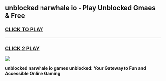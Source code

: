 
## unblocked narwhale io - Play Unblocked Gmaes & Free
<h3>
<a href="https://news.freeplayer.one?title=unblocked_narwhale_io&ref=23F">CLICK TO PLAY</a></h3>
<hr>

<h3>
<a href="https://news.freeplayer.one?title=unblocked_narwhale_io&ref=23F">CLICK 2 PLAY</a>
  
</h3>

<a href="https://news.freeplayer.one?title=unblocked_narwhale_io&ref=23F/"><img src="https://clearcache.store/games.png"></a>


**unblocked narwhale io games unblocked: Your Gateway to Fun and Accessible Online Gaming**
